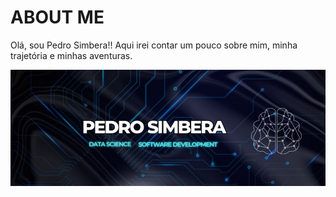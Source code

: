 # ABOUT ME

Olá, sou Pedro Simbera!! Aqui irei contar um pouco sobre mim, minha trajetória e minhas aventuras.

![Meu nome em uma imagem](img/psimg.jpeg)
